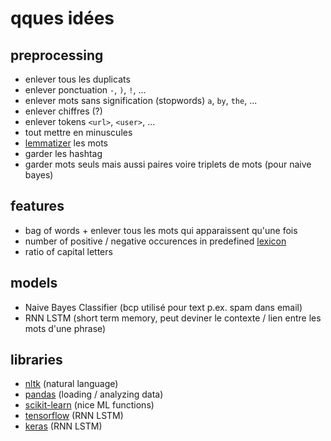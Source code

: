 # qques idées

## preprocessing

- enlever tous les duplicats
- enlever ponctuation `-`, `)`, `!`, ...
- enlever mots sans signification (stopwords) `a`, `by`, `the`, ...
- enlever chiffres (?)
- enlever tokens `<url>`, `<user>`, ...
- tout mettre en minuscules
- [lemmatizer](https://www.datacamp.com/community/tutorials/stemming-lemmatization-python) les mots
- garder les hashtag
- garder mots seuls mais aussi paires voire triplets de mots (pour naive bayes)

## features

- bag of words + enlever tous les mots qui apparaissent qu'une fois
- number of positive / negative occurences in predefined [lexicon](https://www.cs.uic.edu/~liub/FBS/sentiment-analysis.html#lexicon)
- ratio of capital letters

## models

- Naive Bayes Classifier (bcp utilisé pour text p.ex. spam dans email)
- RNN LSTM (short term memory, peut deviner le contexte / lien entre les mots d'une phrase)


## libraries

- [nltk](https://www.nltk.org/) (natural language)
- [pandas](https://pandas.pydata.org/) (loading / analyzing data)
- [scikit-learn](https://scikit-learn.org/stable/) (nice ML functions)
- [tensorflow](https://www.tensorflow.org/) (RNN LSTM)
- [keras](https://keras.io/) (RNN LSTM)
